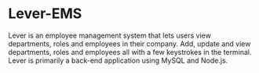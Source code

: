 # Lever-EMS
Lever is an employee management system that lets users view departments, roles and employees in their company. Add, update and view departments, roles and employees all with a few keystrokes in the terminal. Lever is primarily a back-end application using MySQL and Node.js. 

